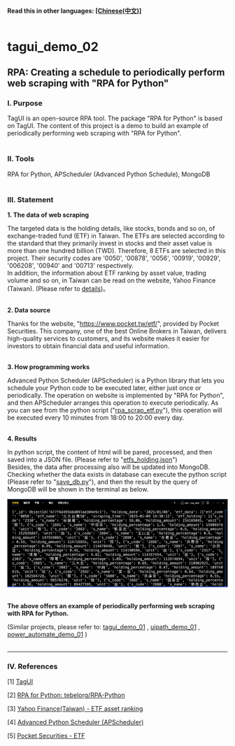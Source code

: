 #### __Read this in other languages:__ [[Chinese(中文)]](README_CHT.md)<br><br>

# **tagui_demo_02**

## **RPA: Creating a schedule to periodically perform web scraping with "RPA for Python"**

### **Ⅰ. Purpose** 
TagUI is an open-source RPA tool. The package "RPA for Python" is based on TagUI. The content of this project is a demo to build an example of periodically performing web scraping with "RPA for Python".<br><br>

### **Ⅱ. Tools**
RPA for Python, APScheduler (Advanced Python Schedule), MongoDB<br><br>

### **Ⅲ. Statement**

__1. The data of web scraping__ <br>

The targeted data is the holding details, like stocks, bonds and so on, of exchange-traded fund (ETF) in Taiwan. The ETFs are selected according to the standard that they primarily invest in stocks and their asset value is more than one hundred billion (TWD). Therefore, 8 ETFs are selected in this project. Their security codes are '0050', '00878', '0056', '00919', '00929', '006208', '00940' and '00713' respectively.<br>
In addition, the information about ETF ranking by asset value, trading volume and so on, in Taiwan can be read on the website, Yahoo Finance (Taiwan). (Please refer to [details](<https://tw.stock.yahoo.com/tw-etf/total-assets>))。<br>
<br> 

__2. Data source__ <br>

Thanks for the website, "https://www.pocket.tw/etf/", provided by Pocket Securities. This company, one of the best Online Brokers in Taiwan, delivers high-quality services to customers, and its website makes it easier for investors to obtain financial data and useful information. <br>
<br>

__3. How programming works__ <br>

Advanced Python Scheduler (APScheduler) is a Python library that lets you schedule your Python code to be executed later, either just once or periodically. The operation on website is implemented by "RPA for Python", and then APScheduler arranges this operation to execute periodically.
As you can see from the python script ("[rpa_scrap_etf.py](./rpa_scrap_etf.py)"), this operation will be executed every 10 minutes from 18:00 to 20:00 every day.<br>
<br>

__4. Results__ <br>

In python script, the content of html will be pared, processed, and then saved into a JSON file. (Please refer to "[etfs_holding.json](./outputs/etfs_holding.json)") <br>
Besides, the data after processing also will be updated into MongoDB. Checking whether the data exists in database can execute the python script (Please refer to "[save_db.py](./save_db.py)"), and then the result by the query of MongoDB will be shown in the terminal as below. <br>

![avatar](./README_png/terminal_result.png)
<br><br>

__The above offers an example of periodically performing web scraping with RPA for Python.__ <br>

(Similar projects, please refer to: [tagui_demo_01](<https://github.com/qinglian1105/tagui_demo_01>) , [uipath_demo_01](<https://github.com/qinglian1105/uipath_demo_01>) , [power_automate_demo_01](<https://github.com/qinglian1105/power_automate_demo_01>) )
<br><br>

---

### **Ⅳ. References**

[1] [TagUI](<https://tagui.readthedocs.io/en/latest/index.html>)

[2] [RPA for Python: tebelorg/RPA-Python](<https://github.com/tebelorg/RPA-Python>)

[3] [Yahoo Finance(Taiwan) - ETF asset ranking](<https://tw.stock.yahoo.com/tw-etf/total-assets>)

[4] [Advanced Python Scheduler (APScheduler)](<https://apscheduler.readthedocs.io/en/3.x/>)

[5] [Pocket Securities - ETF](<https://www.pocket.tw/etf/>)